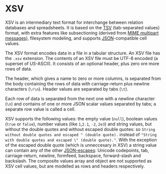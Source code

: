 # XSV

XSV is an intermediary text format for interchange between relation databases and spreadsheets. It is based on the [TSV](https://en.wikipedia.org/wiki/Tab-separated_values) (tab-separated values) format, with extra features like subsectioning (derived from [MIME multipart messages](https://en.wikipedia.org/wiki/MIME#Multipart_messages)), filesystem modeling, and supports [JSON](https://en.wikipedia.org/wiki/JSON)-compatible cell values.

The XSV format encodes data in a file in a tabular structure. An XSV file has the `.xsv` extension. The contents of an XSV file must be UTF-8 encoded (a superset of US-ASCII). It consists of an optional header, plus zero ore more rows of data.

The header, which gives a name to zero or more columns, is separated from the body containing the rows of data with carriage-return plus newline characters (`\r\n`). Header values are separated by tabs (`\t`).

Each row of data is separated from the next one with a newline character (`\n`) and contains of one or more JSON scalar values separated by tabs; a separate row value is called a cell.

XSV supports the following values: the empty value (`null`), boolean values (`true` or `false`), number values (like `1`,`2.1`, `-2`, `2e3`) and string values, but without the double quotes and without escaped double quotes: so `String without double quotes and escaped " (double quote).` instead of `"String with double quotes and escaped \" (double quote)."`. With the exception of the escaped double quote (which is unneccesary in XSV) a string value can contain any of the other [JSON-escapes](https://www.json.org): Unicode codepoints, tab, carriage-return, newline, formfeed, backspace, forward-slash and backslash. The composite values array and object are not supported as XSV cell values, but are modelled as rows and headers respectively.
